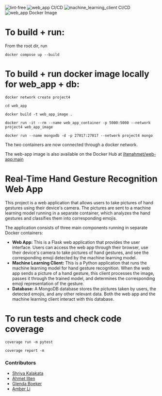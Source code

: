 ![lint-free](https://github.com/software-students-spring2024/4-containerized-app-exercise-speedy/actions/workflows/lint.yml/badge.svg)
![web_app CI/CD](https://github.com/software-students-spring2024/4-containerized-app-exercise-speedy/actions/workflows/web_app.yml/badge.svg)
![machine_learning_client CI/CD](https://github.com/software-students-spring2024/4-containerized-app-exercise-speedy/actions/workflows/machine_learning_client.yml/badge.svg)
![web_app Docker Image](https://github.com/software-students-spring2024/4-containerized-app-exercise-speedy/actions/workflows/publish-docker-image.yml/badge.svg)

# To build + run:

From the root dir, run

`docker compose up --build`

# To build + run docker image locally for web_app + db:
`docker network create project4`

`cd web_app`

`docker build -t web_app_image .`

`docker run -it --rm --name web_app_container -p 5000:5000 --network project4 web_app_image`

`docker run --name mongodb -d -p 27017:27017 --network project4 mongo`

The two containers are now connected through a docker network.

The web-app image is also available on the Docker Hub at [iltenahmet/web-app:main](https://hub.docker.com/r/iltenahmet/web-app)

# Real-Time Hand Gesture Recognition Web App

This project is a web application that allows users to take pictures of hand gestures using their device's camera. The pictures are sent to a machine learning model running in a separate container, which analyzes the hand gestures and classifies them into corresponding emojis.

The application consists of three main components running in separate Docker containers:

- **Web App:** This is a Flask web application that provides the user interface. Users can access the web app through their browser, use their device's camera to take pictures of hand gestures, and see the corresponding emoji detected by the machine learning model.
- **Machine Learning Client:** This is a Python application that runs the machine learning model for hand gesture recognition. When the web app sends a picture of a hand gesture, this client processes the image, passes it through the trained model, and determines the corresponding emoji representation of the gesture.
- **Database:** A MongoDB database stores the pictures taken by users, the detected emojis, and any other relevant data. Both the web app and the machine learning client interact with this database.

# To run tests and check code coverage

`coverage run -m pytest`

`coverage report -m`

### Contributors

* [Shriya Kalakata](https://github.com/shriyakalakata)
* [Ahmet Ilten](https://github.com/iltenahmet)
* [Glenda Boeker](https://github.com/gboeker)
* [Amber Li](https://github.com/al6862)
